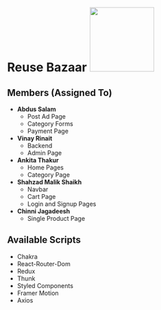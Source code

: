 # Reuse Bazaar                                                                      <img src='https://user-images.githubusercontent.com/101567617/213376453-2316aeb0-5717-44a8-899e-f51ec9bf8adc.png' width=150px />
<!-- ![logo](https://user-images.githubusercontent.com/101567617/213124916-3eb14779-abbf-4134-a802-ed83dc2d03ed.png)
![logo-removebg-preview](https://user-images.githubusercontent.com/101567617/213125852-58bea555-6c3e-40ad-8aa2-cc2bbc271580.png)
![revised-logo-removebg-preview](https://user-images.githubusercontent.com/101567617/213376453-2316aeb0-5717-44a8-899e-f51ec9bf8adc.png) -->

## Members (Assigned To)
* **Abdus Salam**
  * Post Ad Page
  * Category Forms 
  * Payment Page
* **Vinay Rinait**
  * Backend
  * Admin Page
* **Ankita Thakur**
  * Home Pages
  * Category Page
* **Shahzad Malik Shaikh**
  * Navbar
  * Cart Page
  * Login and Signup Pages
* **Chinni Jagadeesh**
  * Single Product Page

## Available Scripts
* Chakra
* React-Router-Dom
* Redux 
* Thunk
* Styled Components
* Framer Motion
* Axios

